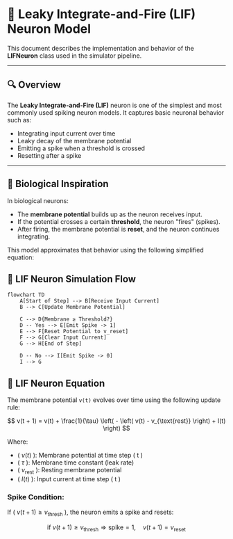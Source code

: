 # 🧠 Leaky Integrate-and-Fire (LIF) Neuron Model

This document describes the implementation and behavior of the **LIFNeuron** class used in the simulator pipeline.

---

## 🔍 Overview

The **Leaky Integrate-and-Fire (LIF)** neuron is one of the simplest and most commonly used spiking neuron models. It captures basic neuronal behavior such as:

- Integrating input current over time
- Leaky decay of the membrane potential
- Emitting a spike when a threshold is crossed
- Resetting after a spike

---

## 📐 Biological Inspiration

In biological neurons:

- The **membrane potential** builds up as the neuron receives input.
- If the potential crosses a certain **threshold**, the neuron "fires" (spikes).
- After firing, the membrane potential is **reset**, and the neuron continues integrating.

This model approximates that behavior using the following simplified equation:

## 🔄 LIF Neuron Simulation Flow

```mermaid
flowchart TD
    A[Start of Step] --> B[Receive Input Current]
    B --> C[Update Membrane Potential]

    C --> D{Membrane ≥ Threshold?}
    D -- Yes --> E[Emit Spike -> 1]
    E --> F[Reset Potential to v_reset]
    F --> G[Clear Input Current]
    G --> H[End of Step]

    D -- No --> I[Emit Spike -> 0]
    I --> G
```

## 🧮 LIF Neuron Equation

The membrane potential `v(t)` evolves over time using the following update rule:

$$
v(t + 1) = v(t) + \frac{1}{\tau} \left( - \left( v(t) - v_{\text{rest}} \right) + I(t) \right)
$$

Where:

- \( $v(t)$ \): Membrane potential at time step \( t \)
- \( $\tau$ \): Membrane time constant (leak rate)
- \( $v_{\text{rest}}$ \): Resting membrane potential
- \( $I(t)$ \): Input current at time step \( t \)

### Spike Condition:

If \( $v(t + 1) \geq v_{\text{thresh}}$ \), the neuron emits a spike and resets:

$$
\text{if } v(t+1) \geq v_{\text{thresh}} \Rightarrow \text{spike} = 1, \quad v(t+1) = v_{\text{reset}}
$$
